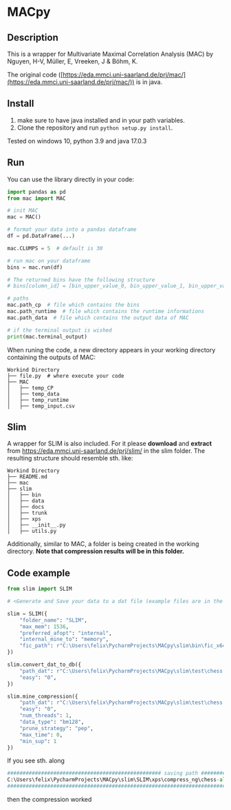 # MACpy
## Description
This is a wrapper for Multivariate Maximal Correlation Analysis (MAC) by Nguyen, H-V, Müller, E, Vreeken, J & Böhm, K.

The original code ([https://eda.mmci.uni-saarland.de/prj/mac/](https://eda.mmci.uni-saarland.de/prj/mac/)) is in java. 

## Install
1. make sure to have java installed and in your path variables.
2. Clone the repository and run `python setup.py install`.

Tested on windows 10, python 3.9 and java 17.0.3

## Run
You can use the library directly in your code:
```python
import pandas as pd
from mac import MAC

# init MAC
mac = MAC()

# format your data into a pandas dataframe
df = pd.DataFrame(...)

mac.CLUMPS = 5  # default is 30

# run mac on your dataframe
bins = mac.run(df)

# The returned bins have the following structure
# bins[column_id] = [bin_upper_value_0, bin_upper_value_1, bin_upper_value_2]

# paths
mac.path_cp  # file which contains the bins
mac.path_runtime  # file which contains the runtime informations
mac.path_data  # file which contains the output data of MAC

# if the terminal output is wished
print(mac.terminal_output) 
```

When runing the code, a new directory appears in your working directory containing the outputs of MAC:
```
Workind Directory
├── file.py  # where execute your code
├── MAC  
│   ├── temp_CP         
│   ├── temp_data
│   ├── temp_runtime
│   ├── temp_input.csv
```

## Slim
A wrapper for SLIM is also included. For it please **download** and **extract** from https://eda.mmci.uni-saarland.de/prj/slim/ in the slim folder. The resulting structure should resemble sth. like:
```
Workind Directory
├── README.md 
├── mac  
├── slim  
│   ├── bin         
│   ├── data
│   ├── docs
│   ├── trunk
│   ├── xps
│   ├── __init__.py
│   ├── utils.py
```

Additionally, similar to MAC, a folder is being created in the working directory.
**Note that compression results will be in this folder.** 

## Code example
```python
from slim import SLIM

# <Generate and Save your data to a dat file (example files are in the slim folder)>

slim = SLIM({
    "folder_name": "SLIM",
    "max_mem": 1536,
    "preferred_afopt": "internal",
    "internal_mine_to": "memory",
    "fic_path": r"C:\Users\felix\PycharmProjects\MACpy\slim\bin\fic_x64.exe",
})

slim.convert_dat_to_db({
    "path_dat": r"C:\Users\felix\PycharmProjects\MACpy\slim\test\chess.dat",
    "easy": "0",
})

slim.mine_compression({
    "path_dat": r"C:\Users\felix\PycharmProjects\MACpy\slim\test\chess.dat",
    "easy": "0",
    "num_threads": 1,
    "data_type": "bm128",
    "prune_strategy": "pep",
    "max_time": 0,
    "min_sup": 1
})
```

If you see sth. along
```python
################################################## saving path ##################################################
C:\Users\felix\PycharmProjects\MACpy\slim\SLIM\xps\compress_ng\chess-all-1d-slimMJ-n-cccpu-pep-20221106193627
#################################################################################################################
```

then the compression worked
